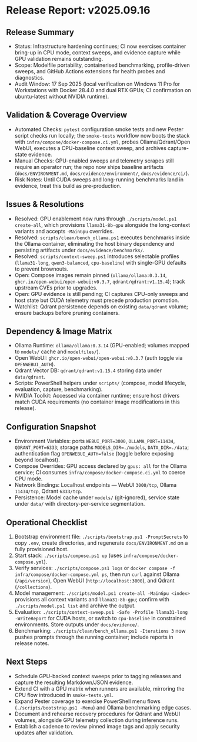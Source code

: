 # Release Report: v2025.09.16

## Release Summary
- Status: Infrastructure hardening continues; CI now exercises container bring-up in CPU mode, context sweeps, and evidence capture while GPU validation remains outstanding.
- Scope: Modelfile portability, containerised benchmarking, profile-driven sweeps, and GitHub Actions extensions for health probes and diagnostics.
- Audit Window: 17 Sep 2025 (local verification on Windows 11 Pro for Workstations with Docker 28.4.0 and dual RTX GPUs; CI confirmation on ubuntu-latest without NVIDIA runtime).

## Validation & Coverage Overview
- Automated Checks: `pytest` configuration smoke tests and new Pester script checks run locally; the `smoke-tests` workflow now boots the stack with `infra/compose/docker-compose.ci.yml`, probes Ollama/Qdrant/Open WebUI, executes a CPU-baseline context sweep, and archives capture-state evidence.
- Manual Checks: GPU-enabled sweeps and telemetry scrapes still require an operator run; the repo now ships baseline artifacts (`docs/ENVIRONMENT.md`, `docs/evidence/environment/`, `docs/evidence/ci/`).
- Risk Notes: Until CUDA sweeps and long-running benchmarks land in evidence, treat this build as pre-production.

## Issues & Resolutions
- Resolved: GPU enablement now runs through `./scripts/model.ps1 create-all`, which provisions `llama31-8b-gpu` alongside the long-context variants and accepts `-MainGpu` overrides.
- Resolved: `scripts/clean/bench_ollama.ps1` executes benchmarks inside the Ollama container, eliminating the host binary dependency and persisting artifacts under `docs/evidence/benchmarks/`.
- Resolved: `scripts/context-sweep.ps1` introduces selectable profiles (`llama31-long`, `qwen3-balanced`, `cpu-baseline`) with single-GPU defaults to prevent brownouts.
- Open: Compose images remain pinned (`ollama/ollama:0.3.14`, `ghcr.io/open-webui/open-webui:v0.3.7`, `qdrant/qdrant:v1.15.4`); track upstream CVEs prior to upgrades.
- Open: GPU evidence is still pending; CI captures CPU-only sweeps and host state but CUDA telemetry must precede production promotion.
- Watchlist: Qdrant persistence depends on existing `data/qdrant` volume; ensure backups before pruning containers.

## Dependency & Image Matrix
- Ollama Runtime: `ollama/ollama:0.3.14` (GPU-enabled; volumes mapped to `models/` cache and `modelfiles/`).
- Open WebUI: `ghcr.io/open-webui/open-webui:v0.3.7` (auth toggle via `OPENWEBUI_AUTH`).
- Qdrant Vector DB: `qdrant/qdrant:v1.15.4` storing data under `data/qdrant`.
- Scripts: PowerShell helpers under `scripts/` (compose, model lifecycle, evaluation, capture, benchmarking).
- NVIDIA Toolkit: Accessed via container runtime; ensure host drivers match CUDA requirements (no container image modifications in this release).

## Configuration Snapshot
- Environment Variables: ports `WEBUI_PORT=3000`, `OLLAMA_PORT=11434`, `QDRANT_PORT=6333`; storage paths `MODELS_DIR=./models`, `DATA_DIR=./data`; authentication flag `OPENWEBUI_AUTH=false` (toggle before exposing beyond localhost).
- Compose Overrides: GPU access declared by `gpus: all` for the Ollama service; CI consumes `infra/compose/docker-compose.ci.yml` to coerce CPU mode.
- Network Bindings: Localhost endpoints — WebUI `3000/tcp`, Ollama `11434/tcp`, Qdrant `6333/tcp`.
- Persistence: Model cache under `models/` (git-ignored), service state under `data/` with directory-per-service segmentation.

## Operational Checklist
1. Bootstrap environment file: `./scripts/bootstrap.ps1 -PromptSecrets` to copy `.env`, create directories, and regenerate `docs/ENVIRONMENT.md` on a fully provisioned host.
2. Start stack: `./scripts/compose.ps1 up` (uses `infra/compose/docker-compose.yml`).
3. Verify services: `./scripts/compose.ps1 logs` or `docker compose -f infra/compose/docker-compose.yml ps`, then run `curl` against Ollama (`/api/version`), Open WebUI (`http://localhost:3000`), and Qdrant (`/collections`).
4. Model management: `./scripts/model.ps1 create-all -MainGpu <index>` provisions all context variants and `llama31-8b-gpu`; confirm with `./scripts/model.ps1 list` and archive the output.
5. Evaluation: `./scripts/context-sweep.ps1 -Safe -Profile llama31-long -WriteReport` for CUDA hosts, or switch to `cpu-baseline` in constrained environments. Store outputs under `docs/evidence/`.
6. Benchmarking: `./scripts/clean/bench_ollama.ps1 -Iterations 3` now pushes prompts through the running container; include reports in release notes.

## Next Steps
- Schedule GPU-backed context sweeps prior to tagging releases and capture the resulting Markdown/JSON evidence.
- Extend CI with a GPU matrix when runners are available, mirroring the CPU flow introduced in `smoke-tests.yml`.
- Expand Pester coverage to exercise PowerShell menu flows (`./scripts/bootstrap.ps1 -Menu`) and Ollama benchmarking edge cases.
- Document and rehearse recovery procedures for Qdrant and WebUI volumes, alongside GPU telemetry collection during inference runs.
- Establish a cadence to review pinned image tags and apply security updates after validation.